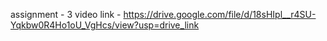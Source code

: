 assignment - 3 video link - https://drive.google.com/file/d/18sHIpl__r4SU-Yqkbw0R4Ho1oU_VgHcs/view?usp=drive_link
